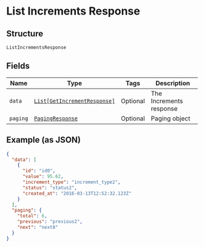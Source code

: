 
# List Increments Response

## Structure

`ListIncrementsResponse`

## Fields

| Name | Type | Tags | Description |
|  --- | --- | --- | --- |
| `data` | [`List[GetIncrementResponse]`](../../doc/models/get-increment-response.md) | Optional | The Increments response |
| `paging` | [`PagingResponse`](../../doc/models/paging-response.md) | Optional | Paging object |

## Example (as JSON)

```json
{
  "data": [
    {
      "id": "id0",
      "value": 95.62,
      "increment_type": "increment_type2",
      "status": "status2",
      "created_at": "2016-03-13T12:52:32.123Z"
    }
  ],
  "paging": {
    "total": 6,
    "previous": "previous2",
    "next": "next8"
  }
}
```

